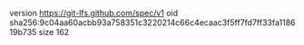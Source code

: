 version https://git-lfs.github.com/spec/v1
oid sha256:9c04aa60acbb93a758351c3220214c66c4ecaac3f5ff7fd7ff33fa118619b735
size 162
